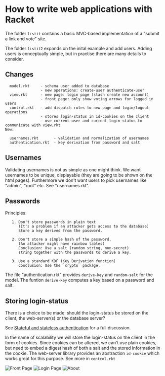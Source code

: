 # How to write web applications with Racket

The folder `listit` contains a basic MVC-based implementation
of a "submit a link and vote" site.

The folder `listit2` expands on the inital example and add users.
Adding users is conceptually simple, but in practise there are
many details to consider. 

## Changes
```
  model.rkt     - schema user added to database
                - new operations: create-user authenticate-user
  view.rkt      - new page: login page (slash create new account)
                - front page: only show voting arrows for logged in users
  control.rkt   - add dispatch rules to new page and login/logout operations
                - stores login-status in id-cookies on the client
                - use current-user and current-login-status to communicate with view.rkt
New:

  usernames.rkt       - validation and normalization of usernames
  authentication.rkt  - key derivation from password and salt
```

## Usernames

Validating usernames is not as simple as one might think.
We want usernames to be unique, displayable (they are going to be shown
on the html pages). Furthermore we don't want users to pick 
usernames like "admin", "root" etc. See "usernames.rkt".

## Passwords
Principles:
```
   1. Don't store passwords in plain text
      (It's a problem if an attacker gets access to the database)
      Store a key derived from the password.

   2. Don't store a simple hash of the password.
      (An attacker might have rainbow tables)
      Conclusion: Use a salt (random string, non-secret)
      string together with the passwords to derive a key.

   3. Use a standard KDF (Key Derivation function)
      Conclusion: Use the `crypto` package.
```	  
The file "authentication.rkt" provides `derive-key` and `random-salt`
for the model. The funtion `derive-key` computes a key based
on a password and salt.


## Storing login-status

There is a choice to be made: should the login-status be stored
on the client, the web-server(s) or the database server?

See [Stateful and stateless authentication](https://medium.com/@kennch/stateful-and-stateless-authentication-10aa3e3d4986)
for a full discussion.

In the name of scalability we will store the login-status on the client
in the form of cookies. Since cookies can be altered, we can't use plain
cookies, but need to embed a digest hash of both a salt and the stored 
information in the cookie. The web-server library provides an 
abstraction `id-cookie` which works great for this purpose.
See more in `control.rkt`


![Front Page](https://i.imgur.com/C05Mli7.png)
![Login Page](https://i.imgur.com/Yx5R3KS.png)
![About](https://i.imgur.com/ituNrxn.png)
